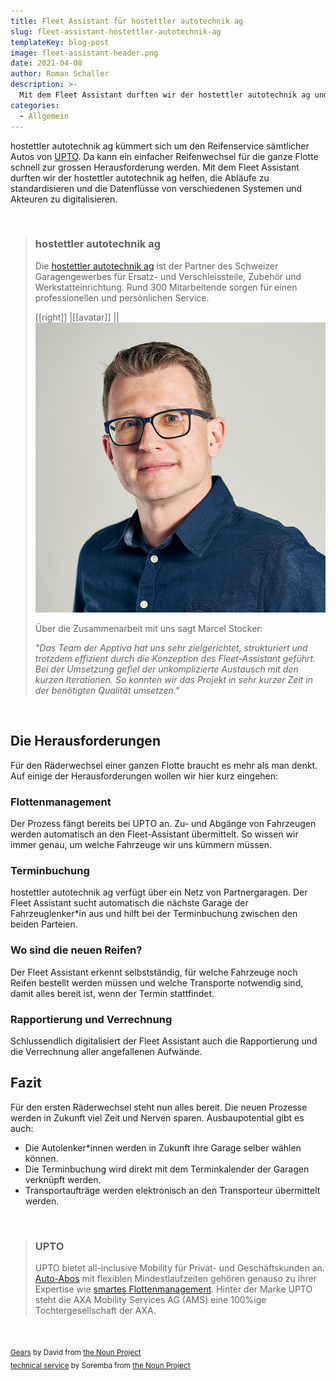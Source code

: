 ```yaml
---
title: Fleet Assistant für hostettler autotechnik ag
slug: fleet-assistant-hostettler-autotechnik-ag
templateKey: blog-post
image: fleet-assistant-header.png
date: 2021-04-08
author: Roman Schaller
description: >-
  Mit dem Fleet Assistant durften wir der hostettler autotechnik ag und UPTO helfen, die Organisation des halbjährlichen Reifenwechsels von hunderten Fahrzeugen zu automatisieren.
categories:
  - Allgemein
---
```


hostettler autotechnik ag kümmert sich um den Reifenservice sämtlicher Autos von [UPTO](https://www.upto.ch/?utm_source=apptiva&utm_medium=blogextern&utm_campaign=fleetassistant&utm_content=upto/). Da kann ein einfacher Reifenwechsel für die ganze Flotte schnell zur grossen Herausforderung werden. Mit dem Fleet Assistant durften wir der hostettler autotechnik ag
helfen, die Abläufe zu standardisieren und die Datenflüsse von verschiedenen Systemen und Akteuren zu digitalisieren.

&nbsp;

> ### hostettler autotechnik ag
>
> Die [hostettler autotechnik ag](https://www.autotechnik.ch/) ist der Partner des Schweizer Garagengewerbes für Ersatz- und Verschleissteile, Zubehör und Werkstatteinrichtung. Rund 300 Mitarbeitende sorgen für einen professionellen und persönlichen Service.
>
> [[right]]
> |[[avatar]]
> ||![Marcel Stocker](./marcel-stocker.jpg)
>
> Über die Zusammenarbeit mit uns sagt Marcel Stocker:
>
> _"Das Team der Apptiva hat uns sehr zielgerichtet, strukturiert und trotzdem effizient durch die Konzeption des Fleet-Assistant geführt. Bei der Umsetzung gefiel der unkomplizierte Austausch mit den kurzen Iterationen. So konnten wir das Projekt in sehr kurzer Zeit in der benötigten Qualität umsetzen."_

&nbsp;

## Die Herausforderungen

Für den Räderwechsel einer ganzen Flotte braucht es mehr als man denkt. Auf einige der Herausforderungen wollen wir hier kurz eingehen:

### Flottenmanagement

Der Prozess fängt bereits bei UPTO an. Zu- und Abgänge von Fahrzeugen werden automatisch an den Fleet-Assistant übermittelt. So wissen wir immer genau, um welche Fahrzeuge wir uns kümmern müssen.

### Terminbuchung

hostettler autotechnik ag verfügt über ein Netz von Partnergaragen. Der Fleet Assistant sucht automatisch die nächste Garage der Fahrzeuglenker\*in aus und hilft bei der Terminbuchung zwischen den beiden Parteien.

### Wo sind die neuen Reifen?

Der Fleet Assistant erkennt selbstständig, für welche Fahrzeuge noch Reifen bestellt werden müssen und welche Transporte notwendig sind, damit alles bereit ist, wenn der Termin stattfindet.

### Rapportierung und Verrechnung

Schlussendlich digitalisiert der Fleet Assistant auch die Rapportierung und die Verrechnung aller angefallenen Aufwände.

## Fazit

Für den ersten Räderwechsel steht nun alles bereit. Die neuen Prozesse werden in Zukunft viel Zeit und Nerven sparen. Ausbaupotential gibt es auch:

- Die Autolenker\*innen werden in Zukunft ihre Garage selber wählen können.
- Die Terminbuchung wird direkt mit dem Terminkalender der Garagen verknüpft werden.
- Transportaufträge werden elektronisch an den Transporteur übermittelt werden.

&nbsp;

> ### UPTO
>
> UPTO bietet all-inclusive Mobility für Privat- und Geschäftskunden an. [Auto-Abos](https://www.upto.ch/auto-abo/?utm_source=apptiva&utm_medium=blogextern&utm_campaign=fleetassistant&utm_content=auto-abo/)
> mit flexiblen Mindestlaufzeiten gehören genauso zu ihrer Expertise wie [smartes Flottenmanagement](https://www.upto.ch/flotte/?utm_source=apptiva&utm_medium=blogextern&utm_campaign=fleetassistant&utm_content=flotte/).
> Hinter der Marke UPTO steht die AXA Mobility Services AG (AMS) eine 100%ige Tochtergesellschaft der AXA.

&nbsp;

<sub>[Gears](https://thenounproject.com/search/?q=gear&i=441265) by David from [the Noun Project](https://thenounproject.com/)</sub>  
<sub>[technical service](https://thenounproject.com/search/?q=technical+service&i=3844482) by Soremba from [the Noun Project](https://thenounproject.com/)</sub>
